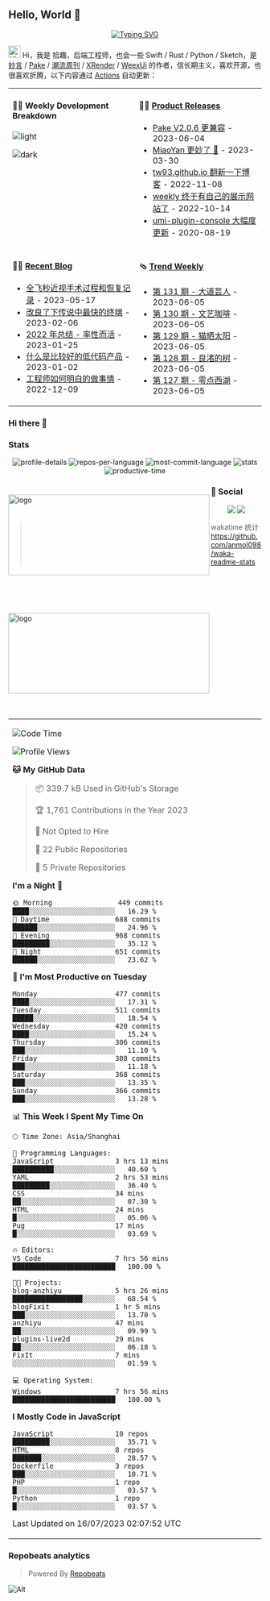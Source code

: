 ## Hello, World 🙋 


<!-- 动态打字效果 -->
<div align="center" >
    <a href="https://blog.funvip.live/"><img src="https://readme-typing-svg.herokuapp.com?font=Concert+One&pause=1000&center=true&vCenter=true&width=435&lines=Talk+is+Cheap%2CShow+me+the+Code;console.info(%22Hellow+World%22)" alt="Typing SVG" /></a>
</div>


<!-- 个人资料徽标 -->
<!--<div align="center" >
  <a href="https://geekswg.js.cool/"><img src="https://img.shields.io/badge/website-个人博客-blue"></a>&emsp;
  <a href="https://twitter.com/geekswg"><img src="https://img.shields.io/badge/twitter-%E6%8E%A8%E7%89%B9-blue"></a>&emsp;
  <a href="https://www.youtube.com/channel/UC1zFQPt_DccDr0pn60jzoQQ"><img src="https://img.shields.io/badge/youtube-%E6%B2%B9%E7%AE%A1-c32136"></a>&emsp;
  <a href="https://blog.csdn.net/geekswg"><img src="https://img.shields.io/badge/CSDN-%E5%8D%9A%E5%AE%A2-c32136"></a>&emsp;
  <a href="https://space.bilibili.com/geekswg"><img src="https://img.shields.io/badge/bilibili-B%E7%AB%99-ff69b4"></a>&emsp;
  <a href="https://www.zhihu.com/people/geekswg"><img src="https://img.shields.io/badge/zhihu-%E7%9F%A5%E4%B9%8E-blue"></a>&emsp;
  <!-- 访客数统计徽标 -->
  <!-- <img src="https://visitor-badge.glitch.me/badge?page_id=geekswg" />
  <img align="right" src="https://komarev.com/ghpvc/?username=gekswg&label=PROFILE+VIEWS">
</div>-->

<!-- 贪吃蛇代码贡献图 -->
<!--<div align="center">
  <img src="https://cdn.jsdelivr.net/gh/geekswg/geekswg/assets/github-contribution-grid-snake.svg" />
</div>-->


<img src='https://qpluspicture.oss-cn-beijing.aliyuncs.com/6LjjQA/Hi.gif' alt='Hi' width="24"/> Hi，我是 拾趣，后端工程师，也会一些 Swift / Rust / Python / Sketch，是 [妙言](https://miaoyan.app/) / [Pake](https://github.com/tw93/pake) / [潮流周刊](https://weekly.tw93.fun/) / [XRender](https://xrender.fun/) / [WeexUi](https://apache.github.io/incubator-weex-ui/) 的作者，信长期主义，喜欢开源，也很喜欢折腾，以下内容通过 <a href="https://github.com/shiqustudio/shiqustudio/actions" target="_blank">Actions</a> 自动更新：

<table width="960px">
<tr>
<td valign="top" width="50%">

#### 🏊‍♂️ Weekly Development Breakdown

![light](https://raw.githubusercontent.com/shiqustudio/shiqustudio/master/images/wakatime_weekly_language_stats.svg#gh-light-mode-only)

![dark](https://raw.githubusercontent.com/shiqustudio/shiqustudio/master/images/wakatime_weekly_language_stats_black.svg#gh-dark-mode-only)

</td>
<td valign="top" width="50%">

#### 🏋️‍♀️ <a href="https://github.com/tw93/tw93/blob/master/releases.md" target="_blank">Product Releases</a>

<!-- recent_releases starts -->
* <a href='https://github.com/tw93/Pake/releases/tag/V2.0.6' target='_blank'>Pake V2.0.6 更兼容</a> - 2023-06-04
* <a href='https://github.com/tw93/MiaoYan/releases/tag/V1.10.1' target='_blank'>MiaoYan 更妙了 🎉</a> - 2023-03-30
* <a href='https://github.com/tw93/tw93.github.io/releases/tag/V0.3.0' target='_blank'>tw93.github.io 翻新一下博客</a> - 2022-11-08
* <a href='https://github.com/tw93/weekly/releases/tag/V0.1' target='_blank'>weekly 终于有自己的展示网站了</a> - 2022-10-14
* <a href='https://github.com/tw93/umi-plugin-console/releases/tag/v0.2.2' target='_blank'>umi-plugin-console 大幅度更新</a> - 2020-08-19
<!-- recent_releases ends -->

</td>
</tr>
<tr>
<td valign="top" width="50%">

#### 🤾‍♂️ <a href="https://tw93.fun" target="_blank">Recent Blog</a>

<!-- blog starts -->
* <a href='https://tw93.fun/2023-05-17/eyes.html' target='_blank'>全飞秒近视手术过程和恢复记录</a> - 2023-05-17
* <a href='https://tw93.fun/2023-02-06/alacritty.html' target='_blank'>改良了下传说中最快的终端</a> - 2023-02-06
* <a href='https://tw93.fun/2023-01-25/my-2022.html' target='_blank'>2022 年总结 - 率性而活</a> - 2023-01-25
* <a href='https://tw93.fun/2023-01-02/low-code.html' target='_blank'>什么是比较好的低代码产品</a> - 2023-01-02
* <a href='https://tw93.fun/2022-12-09/talk.html' target='_blank'>工程师如何明白的做事情</a> - 2022-12-09
<!-- blog ends -->

</td>
<td valign="top" width="50%">

#### 🩴 <a href="https://weekly.tw93.fun" target="_blank">Trend Weekly</a>

<!-- weekly starts -->

* [第 131 期 - 大道芸人](https://weekly.tw93.fun/posts/131-大道芸人) - 2023-06-05
* [第 130 期 - 文艺咖啡](https://weekly.tw93.fun/posts/130-文艺咖啡) - 2023-06-05
* [第 129 期 - 猫晒太阳](https://weekly.tw93.fun/posts/129-猫晒太阳) - 2023-06-05
* [第 128 期 - 良渚的树](https://weekly.tw93.fun/posts/128-良渚的树) - 2023-06-05
* [第 127 期 - 零点西湖](https://weekly.tw93.fun/posts/127-零点西湖) - 2023-06-05

<!-- weekly ends -->

</td>
</tr>

</table>


### Hi there 👋

<!--
**yinggaozhen/yinggaozhen** is a ✨ _special_ ✨ repository because its `README.md` (this file) appears on your GitHub profile.

Here are some ideas to get you started:

- 🔭 I’m currently working on ...
- 🌱 I’m currently learning ...
- 👯 I’m looking to collaborate on ...
- 🤔 I’m looking for help with ...
- 💬 Ask me about ...
- 📫 How to reach me: ...
- 😄 Pronouns: ...
- ⚡ Fun fact: ...
[![Anurag's github stats](https://github-readme-stats.vercel.app/api?username=yinggaozhen&theme=onedark&show_icons=true)](https://www.sgfoot.com)
[![Most Used Languages](https://github-readme-stats.vercel.app/api/top-langs/?username=yinggaozhen&theme=cobalt&layout=compact&show_icons=true&hide=javascript,html,php,Smarty)](https://www.sgfoot.com)
<img src="https://github-profile-trophy.vercel.app/?username=yinggaozhen&theme=flat&column=7" alt="logo" height="160" align="center" style="margin: 25px; margin-bottom: 20px;" /
-->

### Stats

<div align="center">
  <img title="profile-details" src="https://github-profile-summary-cards.vercel.app/api/cards/profile-details?username=geekswg&theme=github" />
  <img title="repos-per-language" src="https://github-profile-summary-cards.vercel.app/api/cards/repos-per-language?username=geekswg&theme=github" />
  <img title="most-commit-language" src="https://github-profile-summary-cards.vercel.app/api/cards/most-commit-language?username=geekswg&theme=github" />
  <img title="stats" src="https://github-profile-summary-cards.vercel.app/api/cards/stats?username=geekswg&theme=github" />
  <img title="productive-time" src="https://github-profile-summary-cards.vercel.app/api/cards/productive-time?username=geekswg&theme=github" />    
</div>
<!--
![profile-details](https://github-profile-summary-cards.vercel.app/api/cards/profile-details?username=geekswg&theme=github)
![repos-per-language](https://github-profile-summary-cards.vercel.app/api/cards/repos-per-language?username=geekswg&theme=github)
![most-commit-language](https://github-profile-summary-cards.vercel.app/api/cards/most-commit-language?username=geekswg&theme=github)
![stats](https://github-profile-summary-cards.vercel.app/api/cards/stats?username=geekswg&theme=github)
![productive-time](https://github-profile-summary-cards.vercel.app/api/cards/productive-time?username=geekswg&theme=github)
-->

<img src="https://github-readme-stats.vercel.app/api?username=yinggaozhen&show_icons=true&theme=dark" alt="logo" align="left" height="160" width="400"
style="float:left;margin-top: 25px; margin-bottom: 50px" />
<img src="https://github-readme-stats.vercel.app/api/top-langs/?username=yinggaozhen&theme=dark&layout=compact&show_icons=true&hide=php,javascript,html,scss,css,smarty" alt="logo" align="left" height="160" width="400"  style="margin-top: 25px; margin-bottom: 50px;float:left" />

### 🤝 Social

<!-- BiliBili和CSDN数据 -->
<div align="center">
  <a href="https://space.bilibili.com/39865904"><img src="https://stats.justsong.cn/api/bilibili?id=39865904"/></a>
  <a href="https://blog.csdn.net/geekswg"><img src="https://stats.justsong.cn/api/csdn?id=geekswg"/></a>
</div>

<!-- wakatime 统计 -->
> wakatime 统计
> https://github.com/anmol098/waka-readme-stats

<table align="center" >
<tr>
<td valign="top">

<!--START_SECTION:waka-->
![Code Time](http://img.shields.io/badge/Code%20Time-131%20hrs%2016%20mins-blue)

![Profile Views](http://img.shields.io/badge/Profile%20Views-2-blue)

**🐱 My GitHub Data** 

> 📦 339.7 kB Used in GitHub's Storage 
 > 
> 🏆 1,761 Contributions in the Year 2023
 > 
> 🚫 Not Opted to Hire
 > 
> 📜 22 Public Repositories 
 > 
> 🔑 5 Private Repositories 
 > 
**I'm a Night 🦉** 

```text
🌞 Morning                449 commits         ████░░░░░░░░░░░░░░░░░░░░░   16.29 % 
🌆 Daytime                688 commits         ██████░░░░░░░░░░░░░░░░░░░   24.96 % 
🌃 Evening                968 commits         █████████░░░░░░░░░░░░░░░░   35.12 % 
🌙 Night                  651 commits         ██████░░░░░░░░░░░░░░░░░░░   23.62 % 
```
📅 **I'm Most Productive on Tuesday** 

```text
Monday                   477 commits         ████░░░░░░░░░░░░░░░░░░░░░   17.31 % 
Tuesday                  511 commits         █████░░░░░░░░░░░░░░░░░░░░   18.54 % 
Wednesday                420 commits         ████░░░░░░░░░░░░░░░░░░░░░   15.24 % 
Thursday                 306 commits         ███░░░░░░░░░░░░░░░░░░░░░░   11.10 % 
Friday                   308 commits         ███░░░░░░░░░░░░░░░░░░░░░░   11.18 % 
Saturday                 368 commits         ███░░░░░░░░░░░░░░░░░░░░░░   13.35 % 
Sunday                   366 commits         ███░░░░░░░░░░░░░░░░░░░░░░   13.28 % 
```


📊 **This Week I Spent My Time On** 

```text
🕑︎ Time Zone: Asia/Shanghai

💬 Programming Languages: 
JavaScript               3 hrs 13 mins       ██████████░░░░░░░░░░░░░░░   40.60 % 
YAML                     2 hrs 53 mins       █████████░░░░░░░░░░░░░░░░   36.40 % 
CSS                      34 mins             ██░░░░░░░░░░░░░░░░░░░░░░░   07.30 % 
HTML                     24 mins             █░░░░░░░░░░░░░░░░░░░░░░░░   05.06 % 
Pug                      17 mins             █░░░░░░░░░░░░░░░░░░░░░░░░   03.69 % 

🔥 Editors: 
VS Code                  7 hrs 56 mins       █████████████████████████   100.00 % 

🐱‍💻 Projects: 
blog-anzhiyu             5 hrs 26 mins       █████████████████░░░░░░░░   68.54 % 
blogFixit                1 hr 5 mins         ███░░░░░░░░░░░░░░░░░░░░░░   13.70 % 
anzhiyu                  47 mins             ██░░░░░░░░░░░░░░░░░░░░░░░   09.99 % 
plugins-live2d           29 mins             ██░░░░░░░░░░░░░░░░░░░░░░░   06.18 % 
FixIt                    7 mins              ░░░░░░░░░░░░░░░░░░░░░░░░░   01.59 % 

💻 Operating System: 
Windows                  7 hrs 56 mins       █████████████████████████   100.00 % 
```

**I Mostly Code in JavaScript** 

```text
JavaScript               10 repos            █████████░░░░░░░░░░░░░░░░   35.71 % 
HTML                     8 repos             ███████░░░░░░░░░░░░░░░░░░   28.57 % 
Dockerfile               3 repos             ███░░░░░░░░░░░░░░░░░░░░░░   10.71 % 
PHP                      1 repo              █░░░░░░░░░░░░░░░░░░░░░░░░   03.57 % 
Python                   1 repo              █░░░░░░░░░░░░░░░░░░░░░░░░   03.57 % 
```

Last Updated on 16/07/2023 02:07:52 UTC
<!--END_SECTION:waka-->

</tr>
</table>

### Repobeats analytics

> Powered By [Repobeats](https://repobeats.axiom.co/)

![Alt](https://repobeats.axiom.co/api/embed/ae03b5e21944d9cab0a423c15525292518224e53.svg "Repobeats analytics image")
